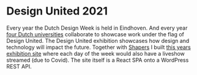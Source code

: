 <!--
  slug: du2021
  type: fortpolio
  excerpt: Development of the 2021 design-united website that broadcasts the Dutch Design Week live. The site is a React SPA onto a WordPress REST API and showcases about 40 projects from students of four Dutch universities. Created custom Gutenberg blocks to expose specific data through the REST API.
  excerptNl: Ontwikkeling van de 2021 design-united website die de Dutch Design Week live uitzendt.
De site is een React SPA op een WordPress REST API en toont ongeveer 40 projecten van studenten van vier Nederlandse universiteiten.
  metaKeyword: dutch design week
  metaTitle: Design United 2021
  metaDescription: Development of the 2020 design-united website that broadcasts the Dutch Design Week.
  categories: JavaScript, HTML/CSS, video
  tags: React, Redux, JavaScript, HTML, CSS, SVG, WordPress
  clients: Design United, Shapers
  collaboration: Shapers
  prizes: 
  thumbnail: DU2021_1_home.jpg
  image: DU2021_5_footer.jpg
  images: DU2021_1_home.jpg, DU2021_2_to-day-1.jpg, DU2021_3_day-blocks.jpg, DU2021_4_article.jpg, DU2021_5_footer.jpg
  inCv: true
  inPortfolio: true
  dateFrom: 2021-09-01
  dateTo: 2021-10-07
-->

# Design United 2021

Every year the Dutch Design Week is held in Eindhoven. And every year [four Dutch universities](https://design-united.nl) collaborate to showcase work under the flag of Design United. 
The Design United exhibition showcases how design and technology will impact the future.
Together with [Shapers](https://shapers.nl) I built [this years exhibition site](https://2020.design-united.nl) where each day of the week would also have a liveshow streamed (due to Covid). The site itself is a React SPA onto a WordPress REST API.

